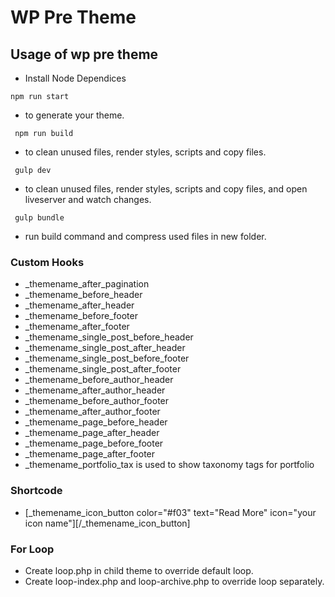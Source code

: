 # WP Pre Theme

## Usage of wp pre theme

- Install Node Dependices

<code>npm run start</code>

- to generate your theme.

<code> npm run build </code>

- to clean unused files, render styles, scripts and copy files.

<code> gulp dev </code>

- to clean unused files, render styles, scripts and copy files, and open liveserver and watch changes.

<code> gulp bundle </code>

- run build command and compress used files in new folder.

### Custom Hooks

- \_themename_after_pagination
- \_themename_before_header
- \_themename_after_header
- \_themename_before_footer
- \_themename_after_footer
- \_themename_single_post_before_header
- \_themename_single_post_after_header
- \_themename_single_post_before_footer
- \_themename_single_post_after_footer
- \_themename_before_author_header
- \_themename_after_author_header
- \_themename_before_author_footer
- \_themename_after_author_footer
- \_themename_page_before_header
- \_themename_page_after_header
- \_themename_page_before_footer
- \_themename_page_after_footer
- \_themename_portfolio_tax is used to show taxonomy tags for portfolio

### Shortcode

- [\_themename_icon_button color="#f03" text="Read More" icon="your icon name"][/_themename_icon_button]

### For Loop

- Create loop.php in child theme to override default loop.
- Create loop-index.php and loop-archive.php to override loop separately.
